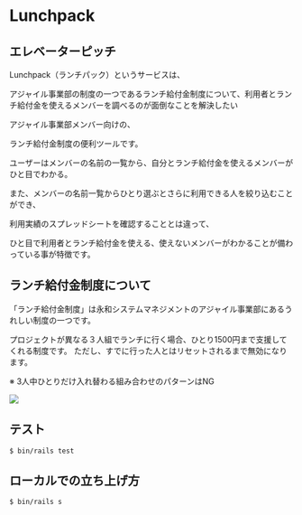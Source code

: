 # Lunchpack
## エレベーターピッチ
Lunchpack（ランチパック）というサービスは、

アジャイル事業部の制度の一つであるランチ給付金制度について、利用者とランチ給付金を使えるメンバーを調べるのが面倒なことを解決したい

アジャイル事業部メンバー向けの、

ランチ給付金制度の便利ツールです。

ユーザーはメンバーの名前の一覧から、自分とランチ給付金を使えるメンバーがひと目でわかる。

また、メンバーの名前一覧からひとり選ぶとさらに利用できる人を絞り込むことができ、

利用実績のスプレッドシートを確認することとは違って、

ひと目で利用者とランチ給付金を使える、使えないメンバーがわかることが備わっている事が特徴です。

## ランチ給付金制度について
「ランチ給付金制度」は永和システムマネジメントのアジャイル事業部にあるうれしい制度の一つです。

プロジェクトが異なる３人組でランチに行く場合、ひとり1500円まで支援してくれる制度です。
ただし、すでに行った人とはリセットされるまで無効になります。

※ 3人中ひとりだけ入れ替わる組み合わせのパターンはNG

![](https://i.imgur.com/y2UaBAx.png)

## テスト
```
$ bin/rails test
```

## ローカルでの立ち上げ方
```
$ bin/rails s
```
